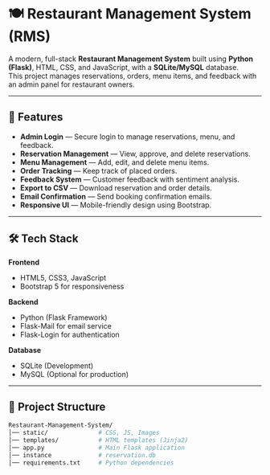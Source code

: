 # 🍽️ Restaurant Management System (RMS)

A modern, full-stack **Restaurant Management System** built using **Python (Flask)**, HTML, CSS, and JavaScript, with a **SQLite/MySQL** database.  
This project manages reservations, orders, menu items, and feedback with an admin panel for restaurant owners.

---

## 📌 Features

- **Admin Login** — Secure login to manage reservations, menu, and feedback.
- **Reservation Management** — View, approve, and delete reservations.
- **Menu Management** — Add, edit, and delete menu items.
- **Order Tracking** — Keep track of placed orders.
- **Feedback System** — Customer feedback with sentiment analysis.
- **Export to CSV** — Download reservation and order details.
- **Email Confirmation** — Send booking confirmation emails.
- **Responsive UI** — Mobile-friendly design using Bootstrap.

---

## 🛠️ Tech Stack

**Frontend**  
- HTML5, CSS3, JavaScript  
- Bootstrap 5 for responsiveness  

**Backend**  
- Python (Flask Framework)  
- Flask-Mail for email service  
- Flask-Login for authentication  

**Database**  
- SQLite (Development)  
- MySQL (Optional for production)

---

## 📂 Project Structure

```bash
Restaurant-Management-System/
│── static/              # CSS, JS, Images
│── templates/           # HTML templates (Jinja2)
│── app.py               # Main Flask application
│── instance             # reservation.db
│── requirements.txt     # Python dependencies
